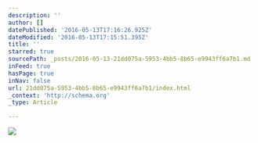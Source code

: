 ```yaml
---
description: ''
author: []
datePublished: '2016-05-13T17:16:26.925Z'
dateModified: '2016-05-13T17:15:51.395Z'
title: ''
starred: true
sourcePath: _posts/2016-05-13-21dd075a-5953-4bb5-8b65-e9943ff6a7b1.md
inFeed: true
hasPage: true
inNav: false
url: 21dd075a-5953-4bb5-8b65-e9943ff6a7b1/index.html
_context: 'http://schema.org'
_type: Article

---
```

![](https://the-grid-user-content.s3-us-west-2.amazonaws.com/1eb7cdfc-36f0-47fa-94b9-f31423f6f4ee.jpg)